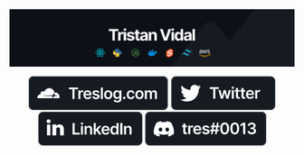 <img src="./banner5.svg">
<p align="center">
 <a href="https://treslog.com" target="_blank"><img src="./web2.svg"></a>
 <a href="https://twitter.com/treslog" target="_blank"><img src="./twitter2.svg"></a>
 <a href="https://linkedin.com/in/tri" target="_blank"><img src="./linkedin2.svg"></a>
 <a href="https://discord.com" target="_blank"><img src="./discord2.svg"></a>
</p>

